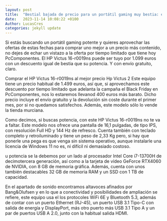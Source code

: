 ```yaml
---
layout: post
title:  "Bestial bajada de precio para un portátil gaming muy bestia: este HP te sale por 400 euros menos antes del Black Friday'"
date:   2023-11-14 10:08:22 +0100
Author: LucasCres
categories: jekyll update
---
```

Si estás buscando un portátil gaming potente y quieres aprovechar las ofertas de estas fechas para comprar uno mejor a un precio más contenido, no dejes de echar un vistazo a la oferta por tiempo limitado que tiene hoy PcComponentes. El HP Victus 16-r0019ns puede ser tuyo por 1.099 euros con un descuento igual de bestia que su potencia. Y con envío gratuito, claro.

Comprar el HP Victus 16-r0019ns al mejor precio
Hp Victus 2
Este equipo tiene un precio habitual de 1.499 euros, así que, si aprovechamos este descuento por tiempo limitado que adelanta la campaña el Black Friday en PcComponentes, nos lo estaremos llevanod 400 euros más barato. Dicho precio incluye el envío gratuito y la devolución sin coste durante el primer mes, por si no quedamos satisfechos. Además, este modelo sólo lo vende la tienda murciana.

Como decimos, si buscas potencia, con este HP Victus 16-r0019ns no te va a faltar. Este modelo nos ofrece una pantalla de 16,1 pulgadas, de tipo IPS, con resolución Full HD y 144 Hz de refresco. Cuenta también con teclado completo y retroiluminado y tiene un peso de 2,33 Kg pero, si hay que ponerle una pega es que venga sin sistema operativo, aunque instalarle una licencia de Windows 11  no es, ni difícil ni demasiado costoso.

u potencia se la debemos por un lado al procesador Intel Core i7-13700H de decimotercera generación, así como a la tarjeta de vídeo GeForce RTX4060 de NVIDIA, con 8 GB de memoria gráfica. Además, cuenta con unos también destacables 32 GB de memoria RAM y un  SSD con 1 TB de capacidad.

En el apartado de sonido encontramos altavoces afinados por Bang&Olufsen y en lo que a conectividad y posibilidades de ampliación se refiere, este equipo usa el los protocoles WiFi 6E y Bluetooth 5.3, además de contar con un puerto Ethernet (RJ-45), un puerto USB 3.1 Tipo-C con salida de energía y DisplayPort, más otro puerto más USB 3.1 Tipo A y un par de puertos USB A 2.0, junto con la habitual salida HDMI.